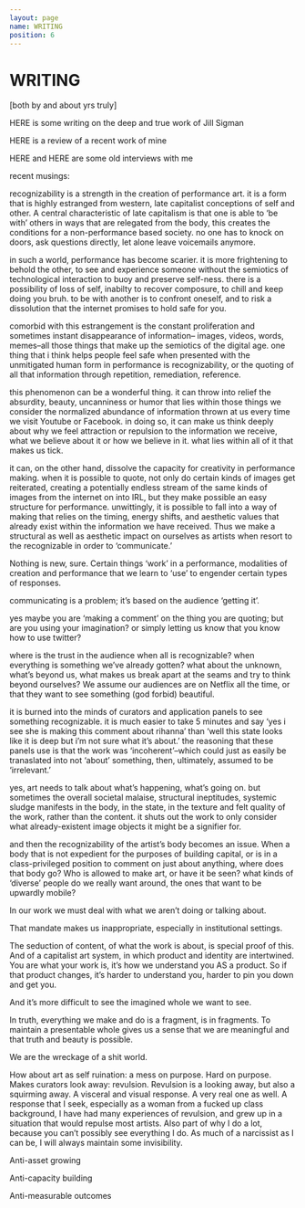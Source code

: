 ```yaml
---
layout: page
name: WRITING
position: 6
---
```


# WRITING
[both by and about yrs truly]

HERE is some writing on the deep and true work of Jill Sigman

HERE is a review of a recent work of mine

HERE and HERE are some old interviews with me

 

recent musings:

 

recognizability is a strength in the creation of performance art. it is a form that is highly estranged from western, late capitalist conceptions of self and other. A central characteristic of late capitalism is that one is able to ‘be with’ others in ways that are relegated from the body, this creates the conditions for a non-performance based society. no one has to knock on doors, ask questions directly, let alone leave voicemails anymore.

in such a world, performance has become scarier. it is more frightening to behold the other, to see and experience someone without the semiotics of technological interaction to buoy and preserve self-ness. there is a possibility of loss of self, inabilty to recover composure, to chill and keep doing you bruh. to be with another is to confront oneself, and to risk a dissolution that the internet promises to hold safe for you.

comorbid with this estrangement is the constant proliferation and sometimes instant disappearance of information– images, videos, words, memes–all those things that make up the semiotics of the digital age. one thing that i think helps people feel safe when presented with the unmitigated human form in performance is recognizability, or the quoting of all that information through repetition, remediation, reference.

this phenomenon can be a wonderful thing. it can throw into relief the absurdity, beauty, uncanniness or humor that lies within those things we consider the normalized abundance of information thrown at us every time we visit Youtube or Facebook. in doing so, it can make us think deeply about why we feel attraction or repulsion to the information we receive, what we believe about it or how we believe in it. what lies within all of it that makes us tick.

it can, on the other hand, dissolve the capacity for creativity in performance making. when it is possible to quote, not only do certain kinds of images get reiterated, creating a potentially endless stream of the same kinds of images from the internet on into IRL, but they make possible an easy structure for performance. unwittingly, it is possible to fall into a way of making that relies on the timing, energy shifts, and aesthetic values that already exist within the information we have received. Thus we make a structural as well as aesthetic impact on ourselves as artists when resort to the recognizable in order to ‘communicate.’

Nothing is new, sure. Certain things ‘work’ in a performance, modalities of creation and performance that we learn to ‘use’ to engender certain types of responses.

communicating is a problem; it’s based on the audience ‘getting it’.

yes maybe you are ‘making a comment’ on the thing you are quoting; but are you using your imagination? or simply letting us know that you know how to use twitter?

where is the trust in the audience when all is recognizable? when everything is something we’ve already gotten? what about the unknown, what’s beyond us, what makes us break apart at the seams and try to think beyond ourselves? We assume our audiences are on Netflix all the time, or that they want to see something (god forbid) beautiful.

it is burned into the minds of curators and application panels to see something recognizable. it is much easier to take 5 minutes and say ‘yes i see she is making this comment about rihanna’ than ‘well this state looks like it is deep but i’m not sure what it’s about.’ the reasoning that these panels use is that the work was ‘incoherent’–which could just as easily be tranaslated into not ‘about’ something, then, ultimately, assumed to be ‘irrelevant.’


yes, art needs to talk about what’s happening, what’s going on. but sometimes the overall societal malaise, structural ineptitudes, systemic sludge manifests in the body, in the state, in the texture and felt quality of the work, rather than the content. it shuts out the work to only consider what already-existent image objects it might be a signifier for.

and then the recognizability of the artist’s body becomes an issue. When a body that is not expedient for the purposes of building capital, or is in a class-privileged position to comment on just about anything, where does that body go? Who is allowed to make art, or have it be seen? what kinds of ‘diverse’ people do we really want around, the ones that want to be upwardly mobile?

In our work we must deal with what we aren’t doing or talking about.

That mandate makes us inappropriate, especially in institutional settings.

The seduction of content, of what the work is about, is special proof of this. And of a capitalist art system, in which product and identity are intertwined. You are what your work is, it’s how we understand you AS a product. So if that product changes, it’s harder to understand you, harder to pin you down and get you.

And it’s more difficult to see the imagined whole we want to see.

In truth, everything we make and do is a fragment, is in fragments. To maintain a presentable whole gives us a sense that we are meaningful and that truth and beauty is possible.

We are the wreckage of a shit world.

How about art as self ruination: a mess on purpose. Hard on purpose. Makes curators look away: revulsion. Revulsion is a looking away, but also a squirming away. A visceral and visual response. A very real one as well. A response that I seek, especially as a woman from a fucked up class background, I have had many experiences of revulsion, and grew up in a situation that would repulse most artists. Also part of why I do a lot, because you can’t possibly see everything I do. As much of a narcissist as I can be, I will always maintain some invisibility.

Anti-asset growing

Anti-capacity building

Anti-measurable outcomes

